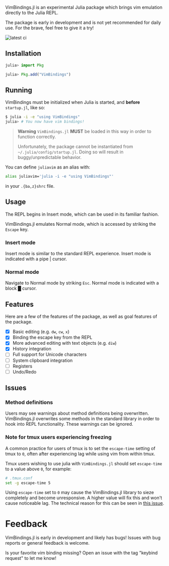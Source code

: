 VimBindings.jl is an experimental Julia package which brings vim emulation directly to the Julia REPL.

The package is early in development and is not yet recommended for daily use. For the brave, feel free to give it a try!

![latest ci](https://github.com/caleb-allen/VimBindings.jl/actions/workflows/test.yaml/badge.svg)


## Installation

```julia
julia> import Pkg

julia> Pkg.add("VimBindings")

```

## Running

VimBindings must be initialized when Julia is started, and **before** `startup.jl`, like so:

```bash
$ julia -i -e "using VimBindings"
julia> # You now have vim bindings!
```

> **Warning**
> `VimBindings.jl` **MUST** be loaded in this way in order to function correctly.
>
> Unfortunately, the package cannot be instantiated from `~/.julia/config/startup.jl`. Doing so will result in buggy/unpredictable behavior.

You can define `juliavim` as an alias with:

```bash
alias juliavim='julia -i -e "using VimBindings"'
```

in your `.{ba,z}shrc` file.


## Usage
The REPL begins in Insert mode, which can be used in its familiar fashion.

VimBindings.jl emulates Normal mode, which is accessed by striking the `Escape` key.


### Insert mode
Insert mode is similar to the standard REPL experience. Insert mode is indicated with a pipe | cursor.

### Normal mode
Navigate to Normal mode by striking `Esc`. Normal mode is indicated with a block █ cursor.

<!-- #### Motion -->
<!-- The following list describes the supported navigation commands: -->

<!-- - Character motions: `h`, `j`, `k`, `l` -->
<!-- - Word motions: `w`, `W`, `e`, `E`, `b`, `B` -->
<!-- - in-line motions: `^`, `$`, `0` -->

<!-- Numbers may be prepended to motion commands, for example `5w` to move 5 words. -->

## Features
Here are a few of the features of the package, as well as goal features of the package.

- [x] Basic editing (e.g. `dw`, `cw`, `x`)
- [x] Binding the escape key from the REPL
- [x] More advanced editing with text objects (e.g. `diw`)
- [x] History integration
- [ ] Full support for Unicode characters
- [ ] System clipboard integration
- [ ] Registers
- [ ] Undo/Redo
<!-- - [ ] Visual mode -->
<!-- - [ ] Macros -->
## Issues
### Method definitions
Users may see warnings about method definitions being overwritten. VimBindings.jl overwrites some methods in the standard library in order to hook into REPL functionality. These warnings can be ignored.

### Note for tmux users experiencing freezing
A common practice for users of tmux is to set the `escape-time` setting of tmux to `0`, often after experiencing lag while using vim from within tmux.

Tmux users wishing to use julia with `VimBindings.jl` should set `escape-time` to a value above `0`, for example:

```bash
# .tmux.conf
set -g escape-time 5
```

Using `escape-time` set to `0` may cause the VimBindings.jl library to sieze completely and become unresponsive. A higher value will fix this and won't cause noticeable lag. The technical reason for this can be seen in [this issue](https://github.com/caleb-allen/VimBindings.jl/issues/18#issuecomment-1381018008).


# Feedback

VimBindings.jl is early in development and likely has bugs! Issues with bug reports or general feedback is welcome.

Is your favorite vim binding missing? Open an issue with the tag "keybind request" to let me know!


<!-- ## Addendum: Techical/historical curiosities -->

<!-- ### Why has the Julia REPL not supported vim bindings before? -->

<!-- Technically, it did! In the very (very) early days of Julia, the REPL was based on GNU Readline, a library for implementing applications with a CLI. For a load of very good reasons, the REPL [was rewritten]((https://github.com/JuliaLang/julia/pull/6270)) in Julia and lost this capability as a side effect. --> 

<!-- There are many reasons the REPL has not gained vim bindings in the intervening time, not least of which is the effort required. Implementing a vim emulation layer is not a trivial pursuit: [ideavim](https://github.com/JetBrains/ideavim/) for IntelliJ has roughly 100k lines of code; [vimium](https://github.com/philc/vimium) for chromium is in the order of 10k lines of code. -->

<!-- There are also specific technical barriers that a vim package must overcome. For instance, it is surprisingly difficult and fragile to bind the `Escape` key in a terminal application, to the point that the REPL [does not support it](https://github.com/JuliaLang/julia/issues/28598). Users of `vim` from within `tmux` have likely experienced firsthand the consequences of this bizarre historical artifact when they strike the `Escape` key and have an unexpected 500ms of lag before anything happens. This is one of the many creative solutions developers have come up with to tackle the issue. -->

<!-- Finally, the REPL is fundamentally about being a REPL: Read, Evaluate, Print, Loop. The REPL code is oriented around just that. The features required for vim emulation are --> 